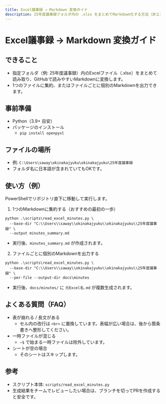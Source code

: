 ```yaml
---
title: Excel議事録 → Markdown 変換ガイド
description: 25年度議事録フォルダ内の .xlsx をまとめてMarkdown化する方法（非エンジニア向け）。
---
```


# Excel議事録 → Markdown 変換ガイド

## できること
- 指定フォルダ（例: 25年度議事録）内のExcelファイル（.xlsx）をまとめて読み取り、GitHubで読みやすいMarkdownに変換します。
- 1つのファイルに集約、またはファイルごとに個別のMarkdownを出力できます。

## 事前準備
- Python（3.9+ 目安）
- パッケージのインストール
  - `pip install openpyxl`

## ファイルの場所
- 例: `C:\Users\saway\okinakajyuku\okinakajyuku\25年度議事録`
- フォルダ名に日本語が含まれていてもOKです。

## 使い方（例）
PowerShellでリポジトリ直下に移動して実行します。

1) 1つのMarkdownに集約する（おすすめの最初の一歩）
```
python .\scripts\read_excel_minutes.py \
  --base-dir "C:\\Users\\saway\\okinakajyuku\\okinakajyuku\\25年度議事録" \
  --output minutes_summary.md
```
- 実行後、`minutes_summary.md` が作成されます。

2) ファイルごとに個別のMarkdownを出力する
```
python .\scripts\read_excel_minutes.py \
  --base-dir "C:\\Users\\saway\\okinakajyuku\\okinakajyuku\\25年度議事録" \
  --per-file --output-dir docs\minutes
```
- 実行後、`docs/minutes/` に `元Excel名.md` が複数生成されます。

## よくある質問（FAQ）
- 表が崩れる / 長文がある
  - セル内の改行は `<br>` に置換しています。表幅が広い場合は、後から箇条書きへ整形してください。
- 一時ファイルが混じる
  - `~$` で始まる一時ファイルは除外しています。
- シートが空の場合
  - そのシートはスキップします。

## 参考
- スクリプト本体: `scripts/read_excel_minutes.py`
- 生成結果をチームでレビューしたい場合は、ブランチを切ってPRを作成すると安全です。

